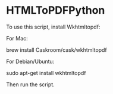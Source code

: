 # HTMLToPDFPython

To use this script, install Wkhtmltopdf:

For Mac:

brew install Caskroom/cask/wkhtmltopdf

For Debian/Ubuntu:

sudo apt-get install wkhtmltopdf

Then run the script.